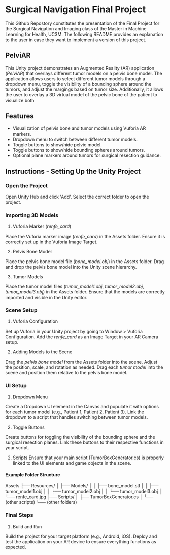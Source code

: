 # Surgical Navigation Final Project
This Github Repostory constitutes the presentation of the Final Project for the Surgical Navigation and Imaging class of the Master in Machine Learning for Health, UC3M. 
The following README provides an explanation to the user in case they want to implement a version of this project. 

## PelviAR 
This Unity project demonstrates an Augmented Reality (AR) application (*PelviAR*) that overlays different tumor models on a pelvis bone model. The application allows users to select different tumor models through a dropdown menu, toggle the visibility of a bounding sphere around the tumors, and adjust the margings based on tumor size. Additionally, it allows the user to overlay a 3D virtual model of the pelvic bone of the patient to visualize both 

## Features
- Visualization of pelvis bone and tumor models using Vuforia AR markers.
- Dropdown menu to switch between different tumor models.
- Toggle buttons to show/hide pelvic model. 
- Toggle buttons to show/hide bounding spheres around tumors.
- Optional plane markers around tumors for surgical resection guidance.

## Instructions - Setting Up the Unity Project

### Open the Project

Open Unity Hub and click 'Add'.
Select the correct folder to open the project.

### Importing 3D Models
1. Vuforia Marker (*renfe_card*)

Place the Vuforia marker image (*renfe_card*) in the Assets folder.
Ensure it is correctly set up in the Vuforia Image Target.

2. Pelvis Bone Model

Place the pelvis bone model file (*bone_model.obj*) in the Assets folder.
Drag and drop the pelvis bone model into the Unity scene hierarchy.

3. Tumor Models

Place the tumor model files (*tumor_model1.obj*, *tumor_model2.obj*, *tumor_model3.obj*) in the Assets folder.
Ensure that the models are correctly imported and visible in the Unity editor.

### Scene Setup
1. Vuforia Configuration

Set up Vuforia in your Unity project by going to Window > Vuforia Configuration.
Add the *renfe_card* as an Image Target in your AR Camera setup.

2. Adding Models to the Scene

Drag the *pelvis bone model* from the Assets folder into the scene.
Adjust the position, scale, and rotation as needed.
Drag each *tumor model* into the scene and position them relative to the pelvis bone model.

### UI Setup
1. Dropdown Menu

Create a Dropdown UI element in the Canvas and populate it with options for each tumor model (e.g., Patient 1, Patient 2, Patient 3).
Link the dropdown to a script that handles switching between tumor models.

2. Toggle Buttons

Create buttons for toggling the visibility of the bounding sphere and the surgical resection planes.
Link these buttons to their respective functions in your script.

2. Scripts
Ensure that your main script (TumorBoxGenerator.cs) is properly linked to the UI elements and game objects in the scene.

#### Example Folder Structure

Assets
├── Resources/
│   ├── Models/
│   │   ├── bone_model.stl
│   │   ├── tumor_model1.obj
│   │   ├── tumor_model2.obj
│   │   └── tumor_model3.obj
│   └── renfe_card.jpg
├── Scripts/
│   ├── TumorBoxGenerator.cs
│   └── (other scripts)
└── (other folders)


### Final Steps
1. Build and Run

Build the project for your target platform (e.g., Android, iOS).
Deploy and test the application on your AR device to ensure everything functions as expected.

